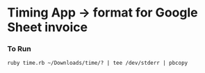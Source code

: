 # Timing App -> format for Google Sheet invoice

### To Run
```
ruby time.rb ~/Downloads/time/? | tee /dev/stderr | pbcopy
```
